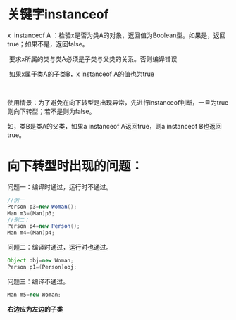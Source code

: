 # 关键字instanceof
x  instanceof A ：检验x是否为类A的对象，返回值为Boolean型。如果是，返回true；如果不是，返回false。

 要求x所属的类与类A必须是子类与父类的关系。否则编译错误

 如果x属于类A的子类B，x instanceof A的值也为true

 

使用情景：为了避免在向下转型是出现异常，先进行instanceof判断，一旦为true则向下转型；若不是则为false。

如，类B是类A的父类，如果a instanceof A返回true，则a instanceof B也返回true。

# 向下转型时出现的问题：
问题一：编译时通过，运行时不通过。

```java
//例一
Person p3=new Woman();
Man m3=(Man)p3;
//例二：
Person p4=new Person();
Man m4=(Man)p4;
```
问题二：编译时通过，运行时也通过。

```java
Object obj=new Woman;
Person p1=(Person)obj;
```
问题三：编译不通过。

```java
Man m5=new Woman;
```
**右边应为左边的子类**

